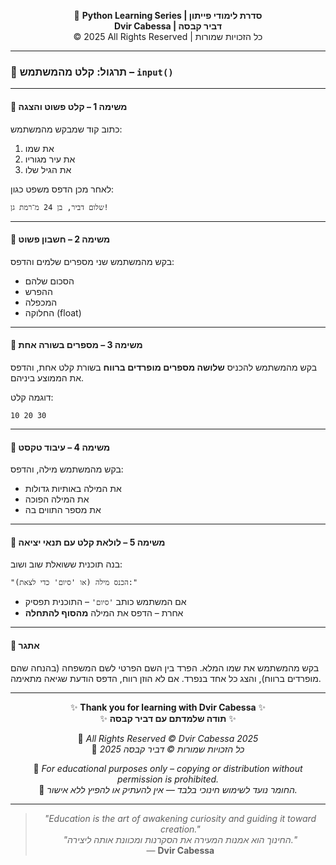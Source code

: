 <!-- DC_HEADER_START -->
<div align="center">

🐍 **Python Learning Series | סדרת לימודי פייתון**  
**Dvir Cabessa | דביר קבסה**  
© 2025 All Rights Reserved | כל הזכויות שמורות

</div>

---
<!-- DC_HEADER_END -->

### 📘 תרגול: קלט מהמשתמש – `input()`

---

#### 🧪 משימה 1 – קלט פשוט והצגה

כתוב קוד שמבקש מהמשתמש:

1. את שמו
2. את עיר מגוריו
3. את הגיל שלו

לאחר מכן הדפס משפט כגון:

```
שלום דביר, בן 24 מ־רמת גן!
```

---

#### 🧪 משימה 2 – חשבון פשוט

בקש מהמשתמש שני מספרים שלמים והדפס:

* הסכום שלהם
* ההפרש
* המכפלה
* החלוקה (float)

---

#### 🧪 משימה 3 – מספרים בשורה אחת

בקש מהמשתמש להכניס **שלושה מספרים מופרדים ברווח** בשורת קלט אחת, והדפס את הממוצע ביניהם.

דוגמה קלט:

```
10 20 30
```

---

#### 🧪 משימה 4 – עיבוד טקסט

בקש מהמשתמש מילה, והדפס:

* את המילה באותיות גדולות
* את המילה הפוכה
* את מספר התווים בה

---

#### 🧪 משימה 5 – לולאת קלט עם תנאי יציאה

בנה תוכנית ששואלת שוב ושוב:

```text
"הכנס מילה (או 'סיום' כדי לצאת):"
```

* אם המשתמש כותב `'סיום'` – התוכנית תפסיק
* אחרת – הדפס את המילה **מהסוף להתחלה**

---

#### 🧠 אתגר

בקש מהמשתמש את שמו המלא.
הפרד בין השם הפרטי לשם המשפחה (בהנחה שהם מופרדים ברווח), והצג כל אחד בנפרד.
אם לא הוזן רווח, הדפס הודעת שגיאה מתאימה.

<!-- DC_FOOTER_START -->
---

<div align="center">

✨ **Thank you for learning with Dvir Cabessa** ✨  
✨ **תודה שלמדתם עם דביר קבסה** ✨  

📘 *All Rights Reserved © Dvir Cabessa 2025*  
📘 *כל הזכויות שמורות © דביר קבסה 2025*  

🔗 *For educational purposes only – copying or distribution without permission is prohibited.*  
🔗 *החומר נועד לשימוש חינוכי בלבד — אין להעתיק או להפיץ ללא אישור.*

---

> _"Education is the art of awakening curiosity and guiding it toward creation."_  
> _"החינוך הוא אמנות המעירה את הסקרנות ומכוונת אותה ליצירה."_  
> — **Dvir Cabessa**

</div>
<!-- DC_FOOTER_END -->

